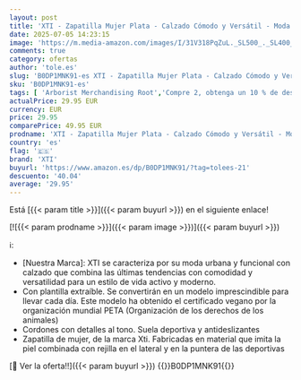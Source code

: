 ```yaml
---
layout: post
title: 'XTI - Zapatilla Mujer Plata - Calzado Cómodo y Versátil - Moda Casual - Modelo 14378402  Talla 38 '
date: 2025-07-05 14:23:15
image: 'https://m.media-amazon.com/images/I/31V318PqZuL._SL500_._SL400_.jpg'
comments: true
category: ofertas
author: 'tole.es'
slug: 'B0DP1MNK91-es XTI - Zapatilla Mujer Plata - Calzado Cómodo y Versátil -...'
sku: 'B0DP1MNK91-es'
tags: [ 'Arborist Merchandising Root','Compre 2, obtenga un 10 % de descuento','Compre 2, obtenga un 10 % de descuento_Shoes 4','Moda','Moda Mujer','Self Service','Special Features Stores','Top Brands Fashion Selection','Top Brands Shoes Selection','Top Fashion Picks','Zapatillas casual para mujer','Zapatillas deportivas y de moda para mujer','Zapatos para mujer','c8538d25-3af9-48d3-aeff-5f3ce5572a36_0','c8538d25-3af9-48d3-aeff-5f3ce5572a36_1701','c8538d25-3af9-48d3-aeff-5f3ce5572a36_2101','c8538d25-3af9-48d3-aeff-5f3ce5572a36_2701','xti','zapatilla','🇪🇸', ]
actualPrice: 29.95 EUR
currency: EUR
price: 29.95
comparePrice: 49.95 EUR
prodname: 'XTI - Zapatilla Mujer Plata - Calzado Cómodo y Versátil - Moda Casual - Modelo 14378402  Talla 38 '
country: 'es'
flag: '🇪🇸'
brand: 'XTI'
buyurl: 'https://www.amazon.es/dp/B0DP1MNK91/?tag=tolees-21'
descuento: '40.04'
average: '29.95'
---
```


Está [{{< param title >}}]({{< param buyurl >}}) en el siguiente enlace!

[![{{< param prodname >}}]({{< param image >}})]({{< param buyurl >}})

ℹ️:

- [Nuestra Marca]: XTI se caracteriza por su moda urbana y funcional con calzado que combina las últimas tendencias con comodidad y versatilidad para un estilo de vida activo y moderno.
- Con plantilla extraíble. Se convertirán en un modelo imprescindible para llevar cada día. Este modelo ha obtenido el certificado vegano por la organización mundial PETA (Organización de los derechos de los animales)
- Cordones con detalles al tono. Suela deportiva y antideslizantes
- Zapatilla de mujer, de la marca Xti. Fabricadas en material que imita la piel combinada con rejilla en el lateral y en la puntera de las deportivas

[🛒 Ver la oferta!!]({{< param buyurl >}})
{{<world>}}B0DP1MNK91{{</world>}}
